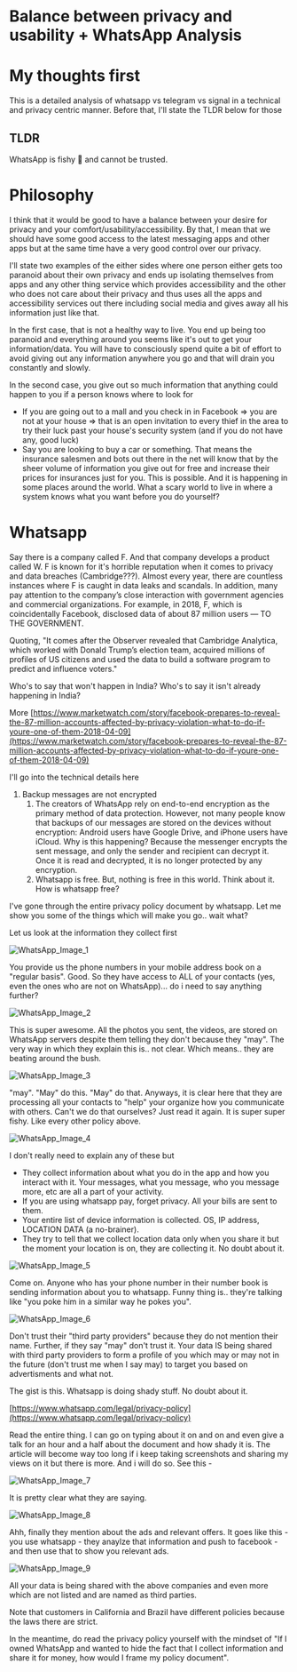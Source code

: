 # Balance between privacy and usability + WhatsApp Analysis

# My thoughts first

This is a detailed analysis of whatsapp vs telegram vs signal in a technical and privacy centric manner. Before that, I'll state the TLDR below for those

## TLDR

WhatsApp is fishy 🎣 and cannot be trusted.

# Philosophy

I think that it would be good to have a balance between your desire for privacy and your comfort/usability/accessibility. By that, I mean that we should have some good access to the latest messaging apps and other apps but at the same time have a very good control over our privacy.

I'll state two examples of the either sides where one person either gets too paranoid about their own privacy and ends up isolating themselves from apps and any other thing service which provides accessibility and the other who does not care about their privacy and thus uses all the apps and accessibility services out there including social media and gives away all his information just like that.

In the first case, that is not a healthy way to live. You end up being too paranoid and everything around you seems like it's out to get your information/data. You will have to consciously spend quite a bit of effort to avoid giving out any information anywhere you go and that will drain you constantly and slowly.

In the second case, you give out so much information that anything could happen to you if a person knows where to look for

- If you are going out to a mall and you check in in Facebook ⇒ you are not at your house ⇒ that is an open invitation to every thief in the area to try their luck past your house's security system (and if you do not have any, good luck)
- Say you are looking to buy a car or something. That means the insurance salesmen and bots out there in the net will know that by the sheer volume of information you give out for free and increase their prices for insurances just for you. This is possible. And it is happening in some places around the world. What a scary world to live in where a system knows what you want before you do yourself?

# Whatsapp

Say there is a company called F. And that company develops a product called W. F is known for it's horrible reputation when it comes to privacy and data breaches (Cambridge???). Almost every year, there are countless instances where F is caught in data leaks and scandals. In addition, many pay attention to the company’s close interaction with government agencies and commercial organizations. For example, in 2018, F, which is coincidentally Facebook, disclosed data of about 87 million users — TO THE GOVERNMENT.

Quoting, "It comes after the Observer revealed that Cambridge Analytica, which worked with Donald Trump’s election team, acquired millions of profiles of US citizens and used the data to build a software program to predict and influence voters."

Who's to say that won't happen in India? Who's to say it isn't already happening in India?

More [https://www.marketwatch.com/story/facebook-prepares-to-reveal-the-87-million-accounts-affected-by-privacy-violation-what-to-do-if-youre-one-of-them-2018-04-09](https://www.marketwatch.com/story/facebook-prepares-to-reveal-the-87-million-accounts-affected-by-privacy-violation-what-to-do-if-youre-one-of-them-2018-04-09)

I'll go into the technical details here

1. Backup messages are not encrypted
    1. The creators of WhatsApp rely on end-to-end encryption as the primary method of data protection. However,  not many people know that backups of our messages are stored on the devices without encryption: Android users have Google Drive, and iPhone users have iCloud. Why is this happening? Because the messenger encrypts the sent message, and 
    only the sender and recipient can decrypt it. Once it is read and decrypted, it is no longer protected by any encryption.
    2. Whatsapp is free. But, nothing is free in this world. Think about it. How is whatsapp free?

I've gone through the entire privacy policy document by whatsapp. Let me show you some of the things which will make you go.. wait what?

Let us look at the information they collect first

![WhatsApp_Image_1](https://github.com/r1yaz/articles/blob/main/Privacy_Articles/metadata/WhatsApp_Image_1.png?raw=true)

You provide us the phone numbers in your mobile address book on a "regular basis". Good. So they have access to ALL of your contacts (yes, even the ones who are not on WhatsApp)... do i need to say anything further?

![WhatsApp_Image_2](https://github.com/r1yaz/articles/blob/main/Privacy_Articles/metadata/WhatsApp_Image_2.png?raw=true)

This is super awesome. All the photos you sent, the videos, are stored on WhatsApp servers despite them telling they don't because they "may".  The very way in which they explain this is.. not clear. Which means.. they are beating around the bush.

![WhatsApp_Image_3](https://github.com/r1yaz/articles/blob/main/Privacy_Articles/metadata/WhatsApp_Image_3.png?raw=true)

"may". "May" do this. "May" do that. Anyways, it is clear here that they are processing all your contacts to "help" your organize how you communicate with others. Can't we do that ourselves? Just read it again. It is super super fishy. Like every other policy above.

![WhatsApp_Image_4](https://github.com/r1yaz/articles/blob/main/Privacy_Articles/metadata/WhatsApp_Image_4.png?raw=true)

I don't really need to explain any of these but

- They collect information about what you do in the app and how you interact with it. Your messages, what you message, who you message more, etc are all a part of your activity.
- If you are using whatsapp pay, forget privacy. All your bills are sent to them.
- Your entire list of device information is collected. OS, IP address, LOCATION DATA (a no-brainer).
- They try to tell that we collect location data only when you share it but the moment your location is on, they are collecting it. No doubt about it.

![WhatsApp_Image_5](https://github.com/r1yaz/articles/blob/main/Privacy_Articles/metadata/WhatsApp_Image_5.png?raw=true)

Come on. Anyone who has your phone number in their number book is sending information about you to whatsapp. Funny thing is.. they're talking like "you poke him in a similar way he pokes you".

![WhatsApp_Image_6](https://github.com/r1yaz/articles/blob/main/Privacy_Articles/metadata/WhatsApp_Image_6.png?raw=true)

Don't trust their "third party providers" because they do not mention their name. Further, if they say "may" don't trust it. Your data IS being shared with third party providers to form a profile of you which may or may not in the future (don't trust me when I say may) to target you based on advertisments and what not.

The gist is this. Whatsapp is doing shady stuff. No doubt about it.

[https://www.whatsapp.com/legal/privacy-policy](https://www.whatsapp.com/legal/privacy-policy)

Read the entire thing. I can go on typing about it on and on and even give a talk for an hour and a half about the document and how shady it is. The article will become way too long if i keep taking screenshots and sharing my views on it but there is more. And i will do so. See this - 

![WhatsApp_Image_7](https://github.com/r1yaz/articles/blob/main/Privacy_Articles/metadata/WhatsApp_Image_7.png?raw=true)

It is pretty clear what they are saying.

![WhatsApp_Image_8](https://github.com/r1yaz/articles/blob/main/Privacy_Articles/metadata/WhatsApp_Image_8.png?raw=true)

Ahh, finally they mention about the ads and relevant offers. It goes like this - you use whatsapp - they anaylze that information and push to facebook - and then use that to show you relevant ads.

![WhatsApp_Image_9](https://github.com/r1yaz/articles/blob/main/Privacy_Articles/metadata/WhatsApp_Image_9.png?raw=true)

All your data is being shared with the above companies and even more which are not listed and are named as third parties.

Note that customers in California and Brazil have different policies because the laws there are strict.

In the meantime, do read the privacy policy yourself with the mindset of "If I owned WhatsApp and wanted to hide the fact that I collect information and share it for money, how would I frame my policy document".
